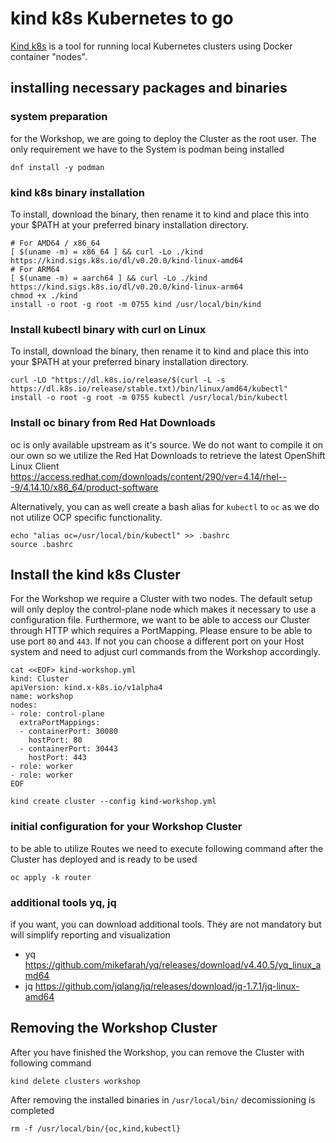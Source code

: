 # kind k8s Kubernetes to go

[Kind k8s](https://kind.sigs.k8s.io/) is a tool for running local Kubernetes clusters using Docker container "nodes".

## installing necessary packages and binaries

### system preparation

for the Workshop, we are going to deploy the Cluster as the root user. The only requirement we have to the System is podman being installed
~~~
dnf install -y podman
~~~

### kind k8s binary installation

To install, download the binary, then rename it to kind and place this into your $PATH at your preferred binary installation directory.

~~~
# For AMD64 / x86_64
[ $(uname -m) = x86_64 ] && curl -Lo ./kind https://kind.sigs.k8s.io/dl/v0.20.0/kind-linux-amd64
# For ARM64
[ $(uname -m) = aarch64 ] && curl -Lo ./kind https://kind.sigs.k8s.io/dl/v0.20.0/kind-linux-arm64
chmod +x ./kind
install -o root -g root -m 0755 kind /usr/local/bin/kind
~~~

### Install kubectl binary with curl on Linux 

To install, download the binary, then rename it to kind and place this into your $PATH at your preferred binary installation directory.

~~~
curl -LO "https://dl.k8s.io/release/$(curl -L -s https://dl.k8s.io/release/stable.txt)/bin/linux/amd64/kubectl"
install -o root -g root -m 0755 kubectl /usr/local/bin/kubectl
~~~

### Install oc binary from Red Hat Downloads

oc is only available upstream as it's source. We do not want to compile it on our own so we utilize the Red Hat Downloads to retrieve the latest OpenShift Linux Client
https://access.redhat.com/downloads/content/290/ver=4.14/rhel---9/4.14.10/x86_64/product-software

Alternatively, you can as well create a bash alias for `kubectl` to `oc` as we do not utilize OCP specific functionality.
~~~
echo "alias oc=/usr/local/bin/kubectl" >> .bashrc 
source .bashrc
~~~

## Install the kind k8s Cluster

For the Workshop we require a Cluster with two nodes. The default setup will only deploy the control-plane node which makes it necessary to use a configuration file.
Furthermore, we want to be able to access our Cluster through HTTP which requires a PortMapping.
Please ensure to be able to use port `80` and `443`. If not you can choose a different port on your Host system and need to adjust curl commands from the Workshop accordingly.

~~~
cat <<EOF> kind-workshop.yml
kind: Cluster
apiVersion: kind.x-k8s.io/v1alpha4
name: workshop
nodes:
- role: control-plane
  extraPortMappings:
  - containerPort: 30080
    hostPort: 80
  - containerPort: 30443
    hostPort: 443
- role: worker
- role: worker
EOF

kind create cluster --config kind-workshop.yml
~~~

### initial configuration for your Workshop Cluster

to be able to utilize Routes we need to execute following command after the Cluster has deployed and is ready to be used
~~~
oc apply -k router
~~~

### additional tools yq, jq

if you want, you can download additional tools. They are not mandatory but will simplify reporting and visualization

* yq https://github.com/mikefarah/yq/releases/download/v4.40.5/yq_linux_amd64
* jq https://github.com/jqlang/jq/releases/download/jq-1.7.1/jq-linux-amd64

## Removing the Workshop Cluster

After you have finished the Workshop, you can remove the Cluster with following command
~~~
kind delete clusters workshop
~~~

After removing the installed binaries in `/usr/local/bin/` decomissioning is completed
~~~
rm -f /usr/local/bin/{oc,kind,kubectl}
~~~
